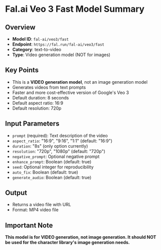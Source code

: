 # Fal.ai Veo 3 Fast Model Summary

## Overview
- **Model ID**: `fal-ai/veo3/fast`
- **Endpoint**: `https://fal.run/fal-ai/veo3/fast`
- **Category**: text-to-video
- **Type**: Video generation model (NOT for images)

## Key Points
- This is a **VIDEO generation model**, not an image generation model
- Generates videos from text prompts
- Faster and more cost-effective version of Google's Veo 3
- Default duration: 8 seconds
- Default aspect ratio: 16:9
- Default resolution: 720p

## Input Parameters
- `prompt` (required): Text description of the video
- `aspect_ratio`: "16:9", "9:16", "1:1" (default: "16:9")
- `duration`: "8s" (only option currently)
- `resolution`: "720p", "1080p" (default: "720p")
- `negative_prompt`: Optional negative prompt
- `enhance_prompt`: Boolean (default: true)
- `seed`: Optional integer for reproducibility
- `auto_fix`: Boolean (default: true)
- `generate_audio`: Boolean (default: true)

## Output
- Returns a video file with URL
- Format: MP4 video file

## Important Note
**This model is for VIDEO generation, not image generation. It should NOT be used for the character library's image generation needs.**
